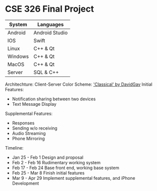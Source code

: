 # CSE 326 Final Project
| System | Languages |
|--------|-----------|
| Android | Android Studio |
| IOS | Swift |
| Linux | C++ & Qt |
| Windows | C++ & Qt |
| MacOS | C++ & Qt |
| Server | SQL & C++ |

Architechture: Client-Server
Color Scheme: ['Classical' by DavidGav](https://www.colourlovers.com/palette/2839222/Classical)
Initial Features:
<ul>
        <li>Notification sharing between two devices</li>
        <li>Text Message Display</li>
</ul>

Supplemental Features:
<ul>
        <li>Responses</li>
        <li>Sending w/o receiving</li>
        <li>Audio Streaming</li>
        <li>Phone Mirroring</li>
</ul>

Timeline:
<ul>
        <li>Jan 25 - Feb 1 Design and proposal</li>
        <li>Feb 2 - Feb 16 Rudimentary working system</li>
        <li>Feb 17 - Feb 24 Base front end, working base system</li>
        <li>Feb 25 - Mar 8 Finish initial features</li>
        <li>Mar 9 - Apr 29 Implement supplemental features, and iPhone Development</li>
</ul>
